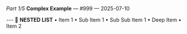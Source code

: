 *Part 1/5*
**Complex Example** — \#999 — 2025\-07\-10

\-\-\-
📰 **NESTED LIST**
• Item 1
  • Sub Item 1
    • Sub Sub Item 1
      • Deep Item
• Item 2
